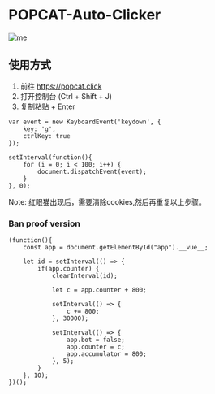 # POPCAT-Auto-Clicker

![me](https://c.tenor.com/NkAegm0IP8IAAAAC/popcat.gif)
## 使用方式
1) 前往 https://popcat.click
2) 打开控制台 (Ctrl + Shift + J)
3) 复制粘贴 + Enter


```
var event = new KeyboardEvent('keydown', {
	key: 'g',
	ctrlKey: true
});

setInterval(function(){
	for (i = 0; i < 100; i++) {
		document.dispatchEvent(event);
	}
}, 0);
```
Note: 红眼猫出现后，需要清除cookies,然后再重复以上步骤。


### Ban proof version
```
(function(){
    const app = document.getElementById("app").__vue__;
	
    let id = setInterval(() => {
        if(app.counter) {
            clearInterval(id);

            let c = app.counter + 800;

            setInterval(() => {
                c += 800;
            }, 30000);

            setInterval(() => {
                app.bot = false;
                app.counter = c;
                app.accumulator = 800;
            }, 5);
        }
    }, 10);
})();
```
